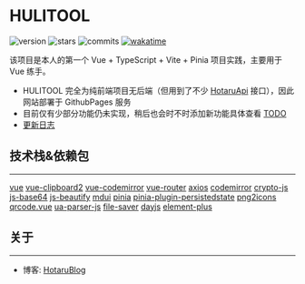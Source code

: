 # HULITOOL

![version](https://img.shields.io/github/package-json/v/biyuehu/hulitool)
![stars](https://img.shields.io/github/stars/biyuehu/hulitool)
![commits](https://img.shields.io/github/commit-activity/t/biyuehu/hulitool)
[![wakatime](https://wakatime.com/badge/user/018dc603-712a-4205-a226-d4c9ccd0d02b/project/018dd9da-bcec-4cc8-86fc-bb8b4cace75d.svg)](https://wakatime.com/badge/user/018dc603-712a-4205-a226-d4c9ccd0d02b/project/018dd9da-bcec-4cc8-86fc-bb8b4cace75d)

该项目是本人的第一个 Vue + TypeScript + Vite + Pinia 项目实践，主要用于 Vue 练手。

- HULITOOL 完全为纯前端项目无后端（但用到了不少 [HotaruApi](https://api.hotaru.icu) 接口），因此网站部署于 GithubPages 服务
- 目前仅有少部分功能仍未实现，稍后也会时不时添加新功能具体查看 [TODO](./TODO.md)
- [更新日志](./CHANGELOG.md)

## 技术栈&依赖包

---

[vue](https://www.npmjs.com/package/vue) [vue-clipboard2](https://www.npmjs.com/package/vue-clipboard2) [vue-codemirror](https://www.npmjs.com/package/vue-codemirror) [vue-router](https://www.npmjs.com/package/vue-router) [axios](https://www.npmjs.com/package/axios) [codemirror](https://www.npmjs.com/package/codemirror) [crypto-js](https://www.npmjs.com/package/crypto-js) [js-base64](https://www.npmjs.com/package/js-base64) [js-beautify](https://www.npmjs.com/package/js-beautify) [mdui](https://www.npmjs.com/package/mdui) [pinia](https://www.npmjs.com/package/pinia) [pinia-plugin-persistedstate](https://www.npmjs.com/package/pinia-plugin-persistedstate) [png2icons](https://www.npmjs.com/package/png2icons) [qrcode.vue](https://www.npmjs.com/package/qrcode.vue) [ua-parser-js](https://www.npmjs.com/package/ua-parser-js) [file-saver](https://www.npmjs.com/package/file-saver) [dayjs](https://www.npmjs.com/package/dayjs) [element-plus](https://www.npmjs.com/package/element-plus)

## 关于

---

- 博客: [HotaruBlog](https://hotaru.icu)

